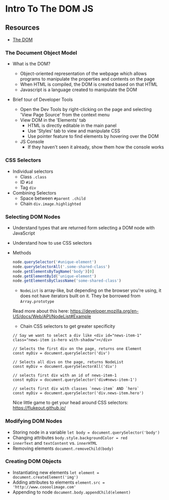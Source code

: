 # Intro To The DOM JS

## Resources
* [The DOM](https://www.youtube.com/watch?v=oVp-CKK25NM)

### The Document Object Model
* What is the DOM?
  * Object-oriented representation of the webpage which allows programs to manipulate the properties and contents on the page
  * When HTML is compiled, the DOM is created based on that HTML
  * Javascript is a language created to manipulate the DOM

* Brief tour of Developer Tools
  * Open the Dev Tools by right-clicking on the page and selecting 'View Page Source' from the context menu
  * View DOM in the 'Elements' tab
    * HTML is directly editable in the main panel
    * Use 'Styles' tab to view and manipulate CSS
    * Use pointer feature to find elements by hovering over the DOM
  * JS Console
    * If they haven't seen it already, show them how the console works

### CSS Selectors
* Individual selectors
  * Class `.class`
  * ID `#id`
  * Tag `div`
* Combining Selectors
  * Space between `#parent .child`
  * Chain `div.image.highlighted`

### Selecting DOM Nodes
* Understand types that are returned form selecting a DOM node with JavaScript
* Understand how to use CSS selectors
* Methods

  ```js
  node.querySelector('#unique-element')
  node.querySelectorAll('.some-shared-class')
  node.getElementsByTagName('body')[0]
  node.getElementById('unique-element')
  node.getElementsByClassName('some-shared-class')
  ```
  * `NodeList` is array-like, but depending on the browser you're using, it does not have iterators built on it. They be borrowed from `Array.prototype`

  Read more about this here:
  https://developer.mozilla.org/en-US/docs/Web/API/NodeList#Example

  * Chain CSS selectors to get greater specificity

  ```
  // Say we want to select a div like <div id="news-item-1" class="news-item is-hero with-shadow"></div>

  // Selects the first div on the page, returns one Element
  const myDiv = document.querySelector('div')

  // Selects all divs on the page, returns NodeList
  const myDiv = document.querySelectorAll('div')

  // selects first div with an id of news-item-1
  const myDiv = document.querySelector('div#news-item-1')

  // selects first div with classes `news-item` AND `hero`
  const myDiv = document.querySelector('div.news-item.hero')
  ```

  Nice little game to get your head around CSS selectors:
  https://flukeout.github.io/


### Modifying DOM Nodes
* Storing node in a variable `let body = document.querySelector('body')`
* Changing attributes `body.style.backgroundColor = red`
* `innerText` and `textContent` vs. `innerHTML`
* Removing elements `document.removeChild(body)`

### Creating DOM Objects
* Instantiating new elements `let element = document.createElement('img')`
* Adding attributes to elements `element.src = 'http://www.coooolimage.com'`
* Appending to node `document.body.appendChild(element)`

